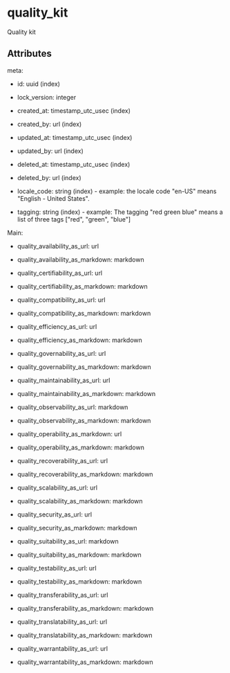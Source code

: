 # quality_kit

Quality kit


## Attributes

meta:

  * id: uuid (index)

  * lock_version: integer

  * created_at: timestamp_utc_usec (index)

  * created_by: url (index)

  * updated_at: timestamp_utc_usec (index)

  * updated_by: url (index)

  * deleted_at: timestamp_utc_usec (index)

  * deleted_by: url (index)

  * locale_code: string (index) - example: the locale code "en-US" means "English - United States".

  * tagging: string (index) - example: The tagging "red green blue" means a list of three tags ["red", "green", "blue"]

Main:

  * quality_availability_as_url: url

  * quality_availability_as_markdown: markdown

  * quality_certifiability_as_url: url

  * quality_certifiability_as_markdown: markdown

  * quality_compatibility_as_url: url

  * quality_compatibility_as_markdown: markdown

  * quality_efficiency_as_url: url

  * quality_efficiency_as_markdown: markdown

  * quality_governability_as_url: url

  * quality_governability_as_markdown: markdown

  * quality_maintainability_as_url: url

  * quality_maintainability_as_markdown: markdown

  * quality_observability_as_url: markdown

  * quality_observability_as_markdown: markdown

  * quality_operability_as_markdown: url

  * quality_operability_as_markdown: markdown

  * quality_recoverability_as_url: url

  * quality_recoverability_as_markdown: markdown

  * quality_scalability_as_url: url

  * quality_scalability_as_markdown: markdown

  * quality_security_as_url: url

  * quality_security_as_markdown: markdown

  * quality_suitability_as_url: markdown

  * quality_suitability_as_markdown: markdown

  * quality_testability_as_url: url

  * quality_testability_as_markdown: markdown

  * quality_transferability_as_url: url

  * quality_transferability_as_markdown: markdown

  * quality_translatability_as_url: url

  * quality_translatability_as_markdown: markdown

  * quality_warrantability_as_url: url

  * quality_warrantability_as_markdown: markdown

